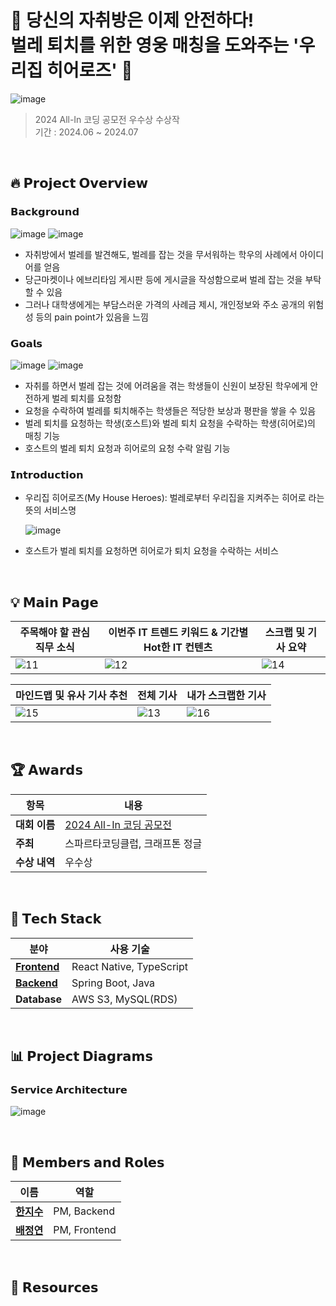 # 👊 당신의 자취방은 이제 안전하다! </br> 벌레 퇴치를 위한 영웅 매칭을 도와주는 '우리집 히어로즈' 👊
![image](https://github.com/user-attachments/assets/f637768f-0306-48c2-b4dd-6a099cd42359)


> 2024 All-In 코딩 공모전 우수상 수상작 </br>
> 기간 : 2024.06 ~ 2024.07 </br>

</br>

## 🔥 **𝗣𝗿𝗼𝗷𝗲𝗰𝘁 𝗢𝘃𝗲𝗿𝘃𝗶𝗲𝘄**

### 𝗕𝗮𝗰𝗸𝗴𝗿𝗼𝘂𝗻𝗱
![image](https://github.com/user-attachments/assets/e6da95a9-ebc9-4963-b471-707a1cc018b7)
![image](https://github.com/user-attachments/assets/0e01bec9-9940-49ac-a94d-ce0a12cacef8)

- 자취방에서 벌레를 발견해도, 벌레를 잡는 것을 무서워하는 학우의 사례에서 아이디어를 얻음 
- 당근마켓이나 에브리타임 게시판 등에 게시글을 작성함으로써 벌레 잡는 것을 부탁할 수 있음
- 그러나 대학생에게는 부담스러운 가격의 사례금 제시, 개인정보와 주소 공개의 위험성 등의 pain point가 있음을 느낌


### 𝗚𝗼𝗮𝗹𝘀
![image](https://github.com/user-attachments/assets/ab254749-fe59-43b6-a30f-4ddd15ecf1b1)
![image](https://github.com/user-attachments/assets/417cf57a-457a-4c85-ab3d-63a8fded0f1d)

- 자취를 하면서 벌레 잡는 것에 어려움을 겪는 학생들이 신원이 보장된 학우에게 안전하게 벌레 퇴치를 요청함 
- 요청을 수락하여 벌레를 퇴치해주는 학생들은 적당한 보상과 평판을 쌓을 수 있음
- 벌레 퇴치를 요청하는 학생(호스트)와 벌레 퇴치 요청을 수락하는 학생(히어로)의 매칭 기능
- 호스트의 벌레 퇴치 요청과 히어로의 요청 수락 알림 기능

### 𝗜𝗻𝘁𝗿𝗼𝗱𝘂𝗰𝘁𝗶𝗼𝗻

- 우리집 히어로즈(My House Heroes): 벌레로부터 우리집을 지켜주는 히어로 라는 뜻의 서비스명
  
  ![image](https://github.com/user-attachments/assets/aa1c1281-7401-48d3-a060-85e34094ce50)

- 호스트가 벌레 퇴치를 요청하면 히어로가 퇴치 요청을 수락하는 서비스 

</br>

## 💡 **𝗠𝗮𝗶𝗻 𝗣𝗮𝗴𝗲**

| **주목해야 할 관심 직무 소식**                                                   | **이번주 IT 트렌드 키워드 & 기간별 Hot한 IT 컨텐츠**                          | **스크랩 및 기사 요약**                                                   |
|--------------------------------------------------------------------------------|----------------------------------------------------------------------------|----------------------------------------------------------------------------|
| ![11](https://github.com/user-attachments/assets/3dafb36c-7c1e-4d1d-be75-4e2a2a7838af) | ![12](https://github.com/user-attachments/assets/b8e93af6-5e56-48ce-828b-c5a35d5e8f64) | ![14](https://github.com/user-attachments/assets/a71edbc7-3a0b-461f-9adf-7ec309bf9690) |

| **마인드맵 및 유사 기사 추천**                                                   | **전체 기사**                                                              | **내가 스크랩한 기사**                                                     |
|--------------------------------------------------------------------------------|----------------------------------------------------------------------------|----------------------------------------------------------------------------|
| ![15](https://github.com/user-attachments/assets/a2f09faa-5b9f-42f9-b6c0-e155eca7d290) | ![13](https://github.com/user-attachments/assets/3137fe25-ed53-4947-bbf7-b7ef734d0f7f) | ![16](https://github.com/user-attachments/assets/b87a9eac-a300-4d51-a2bc-d1f90def122e) |

</br>

## 🏆 **𝗔𝘄𝗮𝗿𝗱𝘀**

| **항목**       | **내용**                                                                 |
|----------------|-------------------------------------------------------------------------|
| **대회 이름**   | [2024 All-In 코딩 공모전](https://spartacodingclub.kr/site/all-in-challenge)       |
| **주최**       | 스파르타코딩클럽, 크래프톤 정글                                                      |
| **수상 내역**   | 우수상                                               |

</br>

## 🔧 **𝗧𝗲𝗰𝗵 𝗦𝘁𝗮𝗰𝗸**

| **분야**       | **사용 기술**                                 | 
|----------------|---------------------------------------------|   
| **[Frontend](https://github.com/team-MyHouseHeroes/myhouseheroes_frontend)**   | React Native, TypeScript                         |
| **[Backend](https://github.com/team-MyHouseHeroes/myhouseheroes_backend)**    | Spring Boot, Java   
| **Database**   | AWS S3, MySQL(RDS)                       |


</br>

##  📊 **𝗣𝗿𝗼𝗷𝗲𝗰𝘁 𝗗𝗶𝗮𝗴𝗿𝗮𝗺𝘀**

### 𝗦𝗲𝗿𝘃𝗶𝗰𝗲 𝗔𝗿𝗰𝗵𝗶𝘁𝗲𝗰𝘁𝘂𝗿𝗲

![image](https://github.com/user-attachments/assets/8943b5c9-f328-45ef-87b0-e834a32cf6cf)


</br>

## 👥 **𝗠𝗲𝗺𝗯𝗲𝗿𝘀 𝗮𝗻𝗱 𝗥𝗼𝗹𝗲𝘀**

| **이름**            | **역할**              |
|---------------------|-----------------------|
| [**한지수**](https://github.com/isuHan)     | PM, Backend |
| [**배정연**](https://github.com/bluishflame)  | PM, Frontend  |

</br>


## 🔗 𝗥𝗲𝘀𝗼𝘂𝗿𝗰𝗲𝘀

